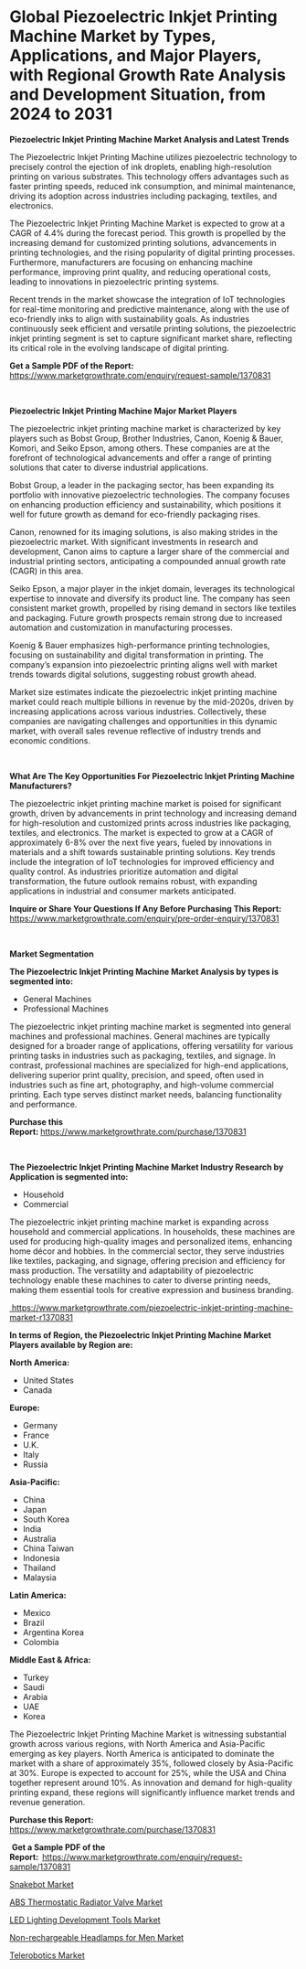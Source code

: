 <p><h1>Global Piezoelectric Inkjet Printing Machine Market by Types, Applications, and Major Players, with Regional Growth Rate Analysis and Development Situation, from 2024 to 2031</h1></p><p><strong>Piezoelectric Inkjet Printing Machine Market Analysis and Latest Trends</strong></p>
<p><p>The Piezoelectric Inkjet Printing Machine utilizes piezoelectric technology to precisely control the ejection of ink droplets, enabling high-resolution printing on various substrates. This technology offers advantages such as faster printing speeds, reduced ink consumption, and minimal maintenance, driving its adoption across industries including packaging, textiles, and electronics.</p><p>The Piezoelectric Inkjet Printing Machine Market is expected to grow at a CAGR of 4.4% during the forecast period. This growth is propelled by the increasing demand for customized printing solutions, advancements in printing technologies, and the rising popularity of digital printing processes. Furthermore, manufacturers are focusing on enhancing machine performance, improving print quality, and reducing operational costs, leading to innovations in piezoelectric printing systems.</p><p>Recent trends in the market showcase the integration of IoT technologies for real-time monitoring and predictive maintenance, along with the use of eco-friendly inks to align with sustainability goals. As industries continuously seek efficient and versatile printing solutions, the piezoelectric inkjet printing segment is set to capture significant market share, reflecting its critical role in the evolving landscape of digital printing.</p></p>
<p><strong>Get a Sample PDF of the Report:&nbsp;</strong> <a href="https://www.marketgrowthrate.com/enquiry/request-sample/1370831">https://www.marketgrowthrate.com/enquiry/request-sample/1370831</a></p>
<p>&nbsp;</p>
<p><strong>Piezoelectric Inkjet Printing Machine Major Market Players</strong></p>
<p><p>The piezoelectric inkjet printing machine market is characterized by key players such as Bobst Group, Brother Industries, Canon, Koenig & Bauer, Komori, and Seiko Epson, among others. These companies are at the forefront of technological advancements and offer a range of printing solutions that cater to diverse industrial applications.</p><p>Bobst Group, a leader in the packaging sector, has been expanding its portfolio with innovative piezoelectric technologies. The company focuses on enhancing production efficiency and sustainability, which positions it well for future growth as demand for eco-friendly packaging rises.</p><p>Canon, renowned for its imaging solutions, is also making strides in the piezoelectric market. With significant investments in research and development, Canon aims to capture a larger share of the commercial and industrial printing sectors, anticipating a compounded annual growth rate (CAGR) in this area.</p><p>Seiko Epson, a major player in the inkjet domain, leverages its technological expertise to innovate and diversify its product line. The company has seen consistent market growth, propelled by rising demand in sectors like textiles and packaging. Future growth prospects remain strong due to increased automation and customization in manufacturing processes.</p><p>Koenig & Bauer emphasizes high-performance printing technologies, focusing on sustainability and digital transformation in printing. The company’s expansion into piezoelectric printing aligns well with market trends towards digital solutions, suggesting robust growth ahead.</p><p>Market size estimates indicate the piezoelectric inkjet printing machine market could reach multiple billions in revenue by the mid-2020s, driven by increasing applications across various industries. Collectively, these companies are navigating challenges and opportunities in this dynamic market, with overall sales revenue reflective of industry trends and economic conditions.</p></p>
<p>&nbsp;</p>
<p><strong>What Are The Key Opportunities For Piezoelectric Inkjet Printing Machine Manufacturers?</strong></p>
<p><p>The piezoelectric inkjet printing machine market is poised for significant growth, driven by advancements in print technology and increasing demand for high-resolution and customized prints across industries like packaging, textiles, and electronics. The market is expected to grow at a CAGR of approximately 6-8% over the next five years, fueled by innovations in materials and a shift towards sustainable printing solutions. Key trends include the integration of IoT technologies for improved efficiency and quality control. As industries prioritize automation and digital transformation, the future outlook remains robust, with expanding applications in industrial and consumer markets anticipated.</p></p>
<p><strong>Inquire or Share Your Questions If Any Before Purchasing This Report:</strong> <a href="https://www.marketgrowthrate.com/enquiry/pre-order-enquiry/1370831">https://www.marketgrowthrate.com/enquiry/pre-order-enquiry/1370831</a></p>
<p>&nbsp;</p>
<p><strong>Market Segmentation</strong></p>
<p><strong>The Piezoelectric Inkjet Printing Machine Market Analysis by types is segmented into:</strong></p>
<p><ul><li>General Machines</li><li>Professional Machines</li></ul></p>
<p><p>The piezoelectric inkjet printing machine market is segmented into general machines and professional machines. General machines are typically designed for a broader range of applications, offering versatility for various printing tasks in industries such as packaging, textiles, and signage. In contrast, professional machines are specialized for high-end applications, delivering superior print quality, precision, and speed, often used in industries such as fine art, photography, and high-volume commercial printing. Each type serves distinct market needs, balancing functionality and performance.</p></p>
<p><strong>Purchase this Report:&nbsp;</strong><a href="https://www.marketgrowthrate.com/purchase/1370831">https://www.marketgrowthrate.com/purchase/1370831</a></p>
<p>&nbsp;</p>
<p><strong>The Piezoelectric Inkjet Printing Machine Market Industry Research by Application is segmented into:</strong></p>
<p><ul><li>Household</li><li>Commercial</li></ul></p>
<p><p>The piezoelectric inkjet printing machine market is expanding across household and commercial applications. In households, these machines are used for producing high-quality images and personalized items, enhancing home décor and hobbies. In the commercial sector, they serve industries like textiles, packaging, and signage, offering precision and efficiency for mass production. The versatility and adaptability of piezoelectric technology enable these machines to cater to diverse printing needs, making them essential tools for creative expression and business branding.</p></p>
<p><a href="https://www.marketgrowthrate.com/piezoelectric-inkjet-printing-machine-market-r1370831">&nbsp;https://www.marketgrowthrate.com/piezoelectric-inkjet-printing-machine-market-r1370831</a></p>
<p><strong>In terms of Region, the Piezoelectric Inkjet Printing Machine Market Players available by Region are:</strong></p>
<p>
    <p> <strong> North America: </strong>
        <ul>
            <li>United States</li>
            <li>Canada</li>
        </ul>
        </p> 
    <p> <strong> Europe: </strong>
        <ul>
            <li>Germany</li>
            <li>France</li>
            <li>U.K.</li>
            <li>Italy</li>
            <li>Russia</li>
        </ul>
        </p> 
    <p> <strong> Asia-Pacific: </strong>
        <ul>
            <li>China</li>
            <li>Japan</li>
            <li>South Korea</li>
            <li>India</li>
            <li>Australia</li>
            <li>China Taiwan</li>
            <li>Indonesia</li>
            <li>Thailand</li>
            <li>Malaysia</li>
        </ul>
        </p> 
    <p> <strong> Latin America: </strong>
        <ul>
            <li>Mexico</li>
            <li>Brazil</li>
            <li>Argentina Korea</li>
            <li>Colombia</li>
        </ul>
        </p> 
    <p> <strong> Middle East & Africa: </strong>
        <ul>
            <li>Turkey</li>
            <li>Saudi</li>
            <li>Arabia</li>
            <li>UAE</li>
            <li>Korea</li>
        </ul>
    </p>
    </p>
<p><p>The Piezoelectric Inkjet Printing Machine Market is witnessing substantial growth across various regions, with North America and Asia-Pacific emerging as key players. North America is anticipated to dominate the market with a share of approximately 35%, followed closely by Asia-Pacific at 30%. Europe is expected to account for 25%, while the USA and China together represent around 10%. As innovation and demand for high-quality printing expand, these regions will significantly influence market trends and revenue generation.</p></p>
<p><strong>Purchase this Report: </strong><a href="https://www.marketgrowthrate.com/purchase/1370831">https://www.marketgrowthrate.com/purchase/1370831</a></p>
<p>&nbsp;<strong>Get a Sample PDF of the Report:&nbsp;&nbsp;</strong><a href="https://www.marketgrowthrate.com/enquiry/request-sample/1370831">https://www.marketgrowthrate.com/enquiry/request-sample/1370831</a></p>
<p><strong></strong></p>
<p><p><a href="https://www.linkedin.com/pulse/unveiling-market-trends-global-snakebot-growth-regional-insights-8tuzf">Snakebot Market</a></p><p><a href="https://medium.com/@kaitlynkristyfj136_86126/global-perspectives-on-abs-thermostatic-radiator-valve-market-trends-challenges-and-forecast-afd87e3323e6">ABS Thermostatic Radiator Valve Market</a></p><p><a href="https://github.com/ParvinKhatun77/Market-Research-Report-List-1/blob/main/led-lighting-development-tools-market.md">LED Lighting Development Tools Market</a></p><p><a href="https://github.com/abbislposival/Market-Research-Report-List-1/blob/main/non-rechargeable-headlamps-for-men-market.md">Non-rechargeable Headlamps for Men Market</a></p><p><a href="https://www.linkedin.com/pulse/telerobotics-market-share-new-trends-analysis-its-type-application-robuf">Telerobotics Market</a></p></p>